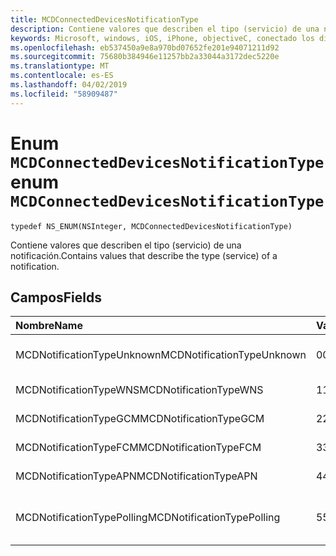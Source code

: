 ```yaml
---
title: MCDConnectedDevicesNotificationType
description: Contiene valores que describen el tipo (servicio) de una notificación.
keywords: Microsoft, windows, iOS, iPhone, objectiveC, conectado los dispositivos, proyecto Roma
ms.openlocfilehash: eb537450a9e8a970bd07652fe201e94071211d92
ms.sourcegitcommit: 75680b384946e11257bb2a33044a3172dec5220e
ms.translationtype: MT
ms.contentlocale: es-ES
ms.lasthandoff: 04/02/2019
ms.locfileid: "58909487"
---
```

# <a name="enum-mcdconnecteddevicesnotificationtype"></a><span data-ttu-id="6572c-104">Enum `MCDConnectedDevicesNotificationType`</span><span class="sxs-lookup"><span data-stu-id="6572c-104">enum `MCDConnectedDevicesNotificationType`</span></span>

```
typedef NS_ENUM(NSInteger, MCDConnectedDevicesNotificationType)
```  
<span data-ttu-id="6572c-105">Contiene valores que describen el tipo (servicio) de una notificación.</span><span class="sxs-lookup"><span data-stu-id="6572c-105">Contains values that describe the type (service) of a notification.</span></span>

## <a name="fields"></a><span data-ttu-id="6572c-106">Campos</span><span class="sxs-lookup"><span data-stu-id="6572c-106">Fields</span></span>

| <span data-ttu-id="6572c-107">Nombre</span><span class="sxs-lookup"><span data-stu-id="6572c-107">Name</span></span>                              |   <span data-ttu-id="6572c-108">Valor</span><span class="sxs-lookup"><span data-stu-id="6572c-108">Value</span></span>     | <span data-ttu-id="6572c-109">Descripción</span><span class="sxs-lookup"><span data-stu-id="6572c-109">Description</span></span> |
|:----------------------------------|:------|:-------------------------------|
| <span data-ttu-id="6572c-110">MCDNotificationTypeUnknown</span><span class="sxs-lookup"><span data-stu-id="6572c-110">MCDNotificationTypeUnknown</span></span> | <span data-ttu-id="6572c-111">0</span><span class="sxs-lookup"><span data-stu-id="6572c-111">0</span></span> | <span data-ttu-id="6572c-112">ConnectedDevicesNotificationType es desconocido.</span><span class="sxs-lookup"><span data-stu-id="6572c-112">ConnectedDevicesNotificationType is unknown.</span></span> |
| <span data-ttu-id="6572c-113">MCDNotificationTypeWNS</span><span class="sxs-lookup"><span data-stu-id="6572c-113">MCDNotificationTypeWNS</span></span> | <span data-ttu-id="6572c-114">1</span><span class="sxs-lookup"><span data-stu-id="6572c-114">1</span></span> | <span data-ttu-id="6572c-115">Servicios de notificación de inserción de Windows.</span><span class="sxs-lookup"><span data-stu-id="6572c-115">Windows Push Notification Services.</span></span> |
| <span data-ttu-id="6572c-116">MCDNotificationTypeGCM</span><span class="sxs-lookup"><span data-stu-id="6572c-116">MCDNotificationTypeGCM</span></span> | <span data-ttu-id="6572c-117">2</span><span class="sxs-lookup"><span data-stu-id="6572c-117">2</span></span> | <span data-ttu-id="6572c-118">Google Cloud Messaging.</span><span class="sxs-lookup"><span data-stu-id="6572c-118">Google Cloud Messaging.</span></span> |
| <span data-ttu-id="6572c-119">MCDNotificationTypeFCM</span><span class="sxs-lookup"><span data-stu-id="6572c-119">MCDNotificationTypeFCM</span></span> | <span data-ttu-id="6572c-120">3</span><span class="sxs-lookup"><span data-stu-id="6572c-120">3</span></span> | <span data-ttu-id="6572c-121">Firebase Cloud Messaging.</span><span class="sxs-lookup"><span data-stu-id="6572c-121">Firebase Cloud Messaging.</span></span>|
| <span data-ttu-id="6572c-122">MCDNotificationTypeAPN</span><span class="sxs-lookup"><span data-stu-id="6572c-122">MCDNotificationTypeAPN</span></span> | <span data-ttu-id="6572c-123">4</span><span class="sxs-lookup"><span data-stu-id="6572c-123">4</span></span> | <span data-ttu-id="6572c-124">Servicio de notificaciones Push de Apple.</span><span class="sxs-lookup"><span data-stu-id="6572c-124">Apple Push Notification Service.</span></span> |
| <span data-ttu-id="6572c-125">MCDNotificationTypePolling</span><span class="sxs-lookup"><span data-stu-id="6572c-125">MCDNotificationTypePolling</span></span> | <span data-ttu-id="6572c-126">5</span><span class="sxs-lookup"><span data-stu-id="6572c-126">5</span></span> | <span data-ttu-id="6572c-127">Ningún servicio de notificación en la nube; en su lugar un sondeo para las respuestas entrantes.</span><span class="sxs-lookup"><span data-stu-id="6572c-127">No cloud notification service; instead poll for incoming responses.</span></span> |
